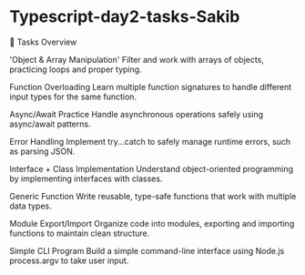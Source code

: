 
# Typescript-day2-tasks-Sakib

🎯 Tasks Overview

'Object & Array Manipulation'
Filter and work with arrays of objects, practicing loops and proper typing.

Function Overloading
Learn multiple function signatures to handle different input types for the same function.

Async/Await Practice
Handle asynchronous operations safely using async/await patterns.

Error Handling
Implement try...catch to safely manage runtime errors, such as parsing JSON.

Interface + Class Implementation
Understand object-oriented programming by implementing interfaces with classes.

Generic Function
Write reusable, type-safe functions that work with multiple data types.

Module Export/Import
Organize code into modules, exporting and importing functions to maintain clean structure.

Simple CLI Program
Build a simple command-line interface using Node.js process.argv to take user input.
